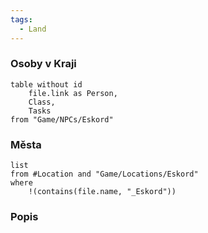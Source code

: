 ```yaml
---
tags:
  - Land
---
```

### Osoby v Kraji
```dataview
table without id
	file.link as Person,
	Class,
	Tasks
from "Game/NPCs/Eskord"
```

### Města
```dataview
list
from #Location and "Game/Locations/Eskord"
where
	!(contains(file.name, "_Eskord"))
```

### Popis

